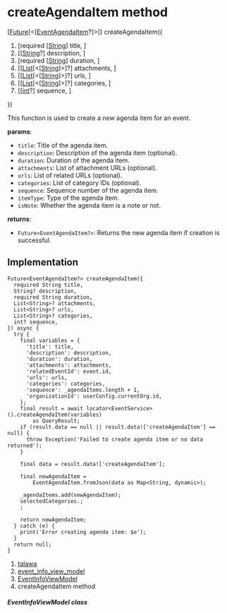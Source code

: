 
<div>

# createAgendaItem method

</div>


[[Future](https://api.flutter.dev/flutter/dart-core/Future-class.html)[\<[[EventAgendaItem](../../models_events_event_agenda_item/EventAgendaItem-class.html)?]\>]]
createAgendaItem({

1.  [required
    [[String](https://api.flutter.dev/flutter/dart-core/String-class.html)]
    title, ]
2.  [[[String](https://api.flutter.dev/flutter/dart-core/String-class.html)?]
    description,
    ]
3.  [required
    [[String](https://api.flutter.dev/flutter/dart-core/String-class.html)]
    duration, ]
4.  [[[List](https://api.flutter.dev/flutter/dart-core/List-class.html)[\<[[String](https://api.flutter.dev/flutter/dart-core/String-class.html)]\>]?]
    attachments,
    ]
5.  [[[List](https://api.flutter.dev/flutter/dart-core/List-class.html)[\<[[String](https://api.flutter.dev/flutter/dart-core/String-class.html)]\>]?]
    urls, ]
6.  [[[List](https://api.flutter.dev/flutter/dart-core/List-class.html)[\<[[String](https://api.flutter.dev/flutter/dart-core/String-class.html)]\>]?]
    categories, ]
7.  [[[int](https://api.flutter.dev/flutter/dart-core/int-class.html)?]
    sequence, ]

})



This function is used to create a new agenda item for an event.

**params**:

-   `title`: Title of the agenda item.
-   `description`: Description of the agenda item (optional).
-   `duration`: Duration of the agenda item.
-   `attachments`: List of attachment URLs (optional).
-   `urls`: List of related URLs (optional).
-   `categories`: List of category IDs (optional).
-   `sequence`: Sequence number of the agenda item.
-   `itemType`: Type of the agenda item.
-   `isNote`: Whether the agenda item is a note or not.

**returns**:

-   `Future<EventAgendaItem?>`: Returns the new agenda item if creation
    is successful.



## Implementation

``` language-dart
Future<EventAgendaItem?> createAgendaItem({
  required String title,
  String? description,
  required String duration,
  List<String>? attachments,
  List<String>? urls,
  List<String>? categories,
  int? sequence,
}) async {
  try {
    final variables = {
      'title': title,
      'description': description,
      'duration': duration,
      'attachments': attachments,
      'relatedEventId': event.id,
      'urls': urls,
      'categories': categories,
      'sequence': _agendaItems.length + 1,
      'organizationId': userConfig.currentOrg.id,
    };
    final result = await locator<EventService>().createAgendaItem(variables)
        as QueryResult;
    if (result.data == null || result.data!['createAgendaItem'] == null) {
      throw Exception('Failed to create agenda item or no data returned');
    }

    final data = result.data!['createAgendaItem'];

    final newAgendaItem =
        EventAgendaItem.fromJson(data as Map<String, dynamic>);

    _agendaItems.add(newAgendaItem);
    selectedCategories.;
    ;

    return newAgendaItem;
  } catch (e) {
    print('Error creating agenda item: $e');
  }
  return null;
}
```







1.  [talawa](../../index.html)
2.  [event_info_view_model](../../view_model_after_auth_view_models_event_view_models_event_info_view_model/)
3.  [EventInfoViewModel](../../view_model_after_auth_view_models_event_view_models_event_info_view_model/EventInfoViewModel-class.html)
4.  createAgendaItem method

##### EventInfoViewModel class







